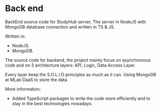 # Back end
BackEnd source code for StudyHub server, The server in NodeJS with MongoDB database connection and written in TS &amp; JS.

Written in:
- NodeJS.
- MongoDB.

The source code for backend, the project mainly focus on asynchronous code and on 3 architecture layers: API, Logic, Data Access Layer.

Every layer keep the S.O.L.I.D principles as much as it can.
Using MongoDB at MLab DaaS to store the data.

More information:
* Added TypeScript packages to write the code more efficiently and to stay in the best technologies nowadays.
